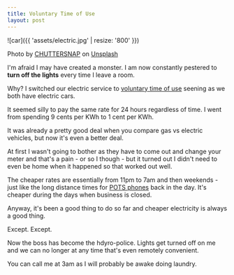 ```yaml
---
title: Voluntary Time of Use
layout: post
---
```


![car]({{ 'assets/electric.jpg' | resize: '800' }})

Photo by <a href="https://unsplash.com/@chuttersnap?utm_content=creditCopyText&utm_medium=referral&utm_source=unsplash">CHUTTERSNAP</a> on <a href="https://unsplash.com/photos/white-and-blue-plastic-tool-xfaYAsMV1p8?utm_content=creditCopyText&utm_medium=referral&utm_source=unsplash">Unsplash</a>
  

I'm afraid I may have created a monster. I am now constantly pestered to **turn off the lights** every time I leave a room. 

Why? I switched our electric service to [voluntary time of use](https://www.nationalgridus.com/electric-vehicle-hub/Programs/Upstate-New-York/) seening as we both have electric cars. 

It seemed silly to pay the same rate for 24 hours regardless of time. I went from spending 9 cents per KWh to 1 cent per KWh. 

It was already a pretty good deal when you compare gas vs electric vehicles, but now it's even a better deal. 

At first I wasn't going to bother as they have to come out and change your meter and that's a pain - or so I though - but it turned out I didn't need to even be home when it happened so that worked out well.

The cheaper rates are essentially from 11pm to 7am and then weekends - just like the long distance times for [POTS phones](https://www.google.com/search?q=pots+phone+meaning) back in the day. It's cheaper during the days when business is closed. 

Anyway, it's been a good thing to do so far and cheaper electricity is always a good thing. 

Except. Except. 

Now the boss has become the hdyro-police. Lights get turned off on me and we can no longer at any time that's even remotely convenient. 

You can call me at 3am as I will probably be awake doing laundry. 





